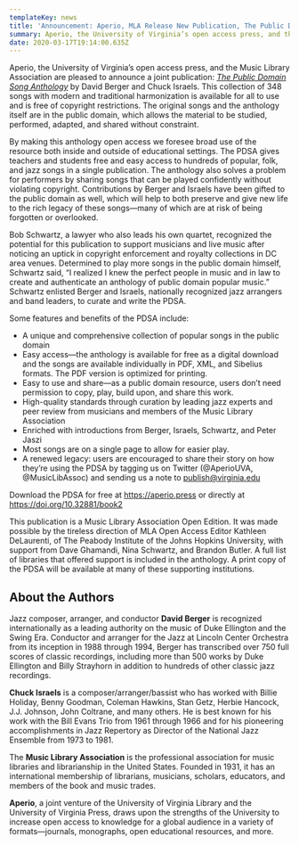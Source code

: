 ```yaml
---
templateKey: news
title: 'Announcement: Aperio, MLA Release New Publication, The Public Domain Song Anthology'
summary: Aperio, the University of Virginia’s open access press, and the Music Library Association are pleased to announce a joint publication
date: 2020-03-17T19:14:00.635Z
---
```

Aperio, the University of Virginia’s open access press, and the Music Library Association are pleased to announce a joint publication: [*The Public Domain Song Anthology*](https://doi.org/10.32881/book2) by David Berger and Chuck Israels. This collection of 348 songs with modern and traditional harmonization is available for all to use and is free of copyright restrictions. The original songs and the anthology itself are in the public domain, which allows the material to be studied, performed, adapted, and shared without constraint.

By making this anthology open access we foresee broad use of the resource both inside and outside of educational settings. The PDSA gives teachers and students free and easy access to hundreds of popular, folk, and jazz songs in a single publication. The anthology also solves a problem for performers by sharing songs that can be played confidently without violating copyright. Contributions by Berger and Israels have been gifted to the public domain as well, which will help to both preserve and give new life to the rich legacy of these songs—many of which are at risk of being forgotten or overlooked.

Bob Schwartz, a lawyer who also leads his own quartet, recognized the potential for this publication to support musicians and live music after noticing an uptick in copyright enforcement and royalty collections in DC area venues. Determined to play more songs in the public domain himself, Schwartz said, “I realized I knew the perfect people in music and in law to create and authenticate an anthology of public domain popular music.” Schwartz enlisted Berger and Israels, nationally recognized jazz arrangers and band leaders, to curate and write the PDSA.

Some features and benefits of the PDSA include:

* A unique and comprehensive collection of popular songs in the public domain
* Easy access—the anthology is available for free as a digital download and the songs are available individually in PDF, XML, and Sibelius formats. The PDF version is optimized for printing.
* Easy to use and share—as a public domain resource, users don’t need permission to copy, play, build upon, and share this work.
* High-quality standards through curation by leading jazz experts and peer review from musicians and members of the Music Library Association
* Enriched with introductions from Berger, Israels, Schwartz, and Peter Jaszi
* Most songs are on a single page to allow for easier play.
* A renewed legacy: users are encouraged to share their story on how they’re using the PDSA by tagging us on Twitter (@AperioUVA, @MusicLibAssoc) and sending us a note to publish@virginia.edu

Download the PDSA for free at https://aperio.press or directly at https://doi.org/10.32881/book2

This publication is a Music Library Association Open Edition. It was made possible by the tireless direction of MLA Open Access Editor Kathleen DeLaurenti, of The Peabody Institute of the Johns Hopkins University, with support from Dave Ghamandi, Nina Schwartz, and Brandon Butler. A full list of libraries that offered support is included in the anthology. A print copy of the PDSA will be available at many of these supporting institutions.

## About the Authors
Jazz composer, arranger, and conductor **David Berger** is recognized internationally as a leading authority on the music of Duke Ellington and the Swing Era. Conductor and arranger for the Jazz at Lincoln Center Orchestra from its inception in 1988 through 1994, Berger has transcribed over 750 full scores of classic recordings, including more than 500 works by Duke Ellington and Billy Strayhorn in addition to hundreds of other classic jazz recordings.

**Chuck Israels** is a composer/arranger/bassist who has worked with Billie Holiday, Benny Goodman, Coleman Hawkins, Stan Getz, Herbie Hancock, J.J. Johnson, John Coltrane, and many others. He is best known for his work with the Bill Evans Trio from 1961 through 1966 and for his pioneering accomplishments in Jazz Repertory as Director of the National Jazz Ensemble from 1973 to 1981.

The **Music Library Association** is the professional association for music libraries and librarianship in the United States. Founded in 1931, it has an international membership of librarians, musicians, scholars, educators, and members of the book and music trades.

**Aperio**, a joint venture of the University of Virginia Library and the University of Virginia Press, draws upon the strengths of the University to increase open access to knowledge for a global audience in a variety of formats—journals, monographs, open educational resources, and more.
